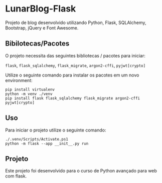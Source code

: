 # LunarBlog-Flask
Projeto de blog desenvolvido utilizando Python, Flask, SQLAlchemy, Bootstrap, jQuery e Font Awesome.

## Bibilotecas/Pacotes
O projeto necessita das seguintes bibliotecas / pacotes para iniciar:

`flask`, `flask_sqlalchemy`, `flask_migrate`, `argon2-cffi`, `pyjwt[crypto]`

Utilize o seguinte comando para instalar os pacotes em um novo environment:
```console
pip install virtualenv
python -m venv ./venv
pip install flask flask_sqlalchemy flask_migrate argon2-cffi pyjwt[crypto]
```
## Uso
Para iniciar o projeto utilize o seguinte comando:

```console
./.venv/Scripts/Activate.ps1
python -m flask --app __init__.py run
```

## Projeto
Este projeto foi desenvolvido para o curso de Python avançado para web com flask.